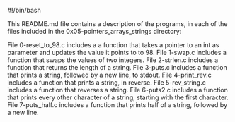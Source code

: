 #!/bin/bash

This README.md file contains a description of the programs, in each of the files included in the 0x05-pointers_arrays_strings directory:

File 0-reset_to_98.c includes a a function that takes a pointer to an int as parameter and updates the value it points to to 98.
File 1-swap.c includes a function that swaps the values of two integers.
File 2-strlen.c includes a function that returns the length of a string.
File 3-puts.c includes a function that prints a string, followed by a new line, to stdout.
File 4-print_rev.c includes a function that prints a string, in reverse.
File 5-rev_string.c includes a function that reverses a string.
File 6-puts2.c includes a function that prints every other character of a string, starting with the first character.
File 7-puts_half.c includes a function that prints half of a string, followed by a new line.
